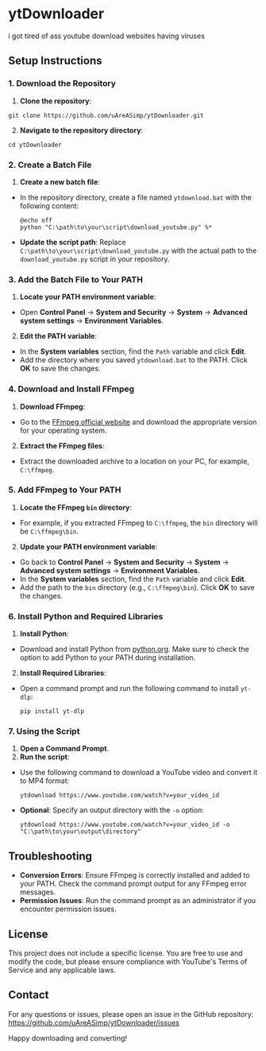 # ytDownloader
i got tired of ass youtube download websites having viruses

## Setup Instructions

### 1. Download the Repository

1. **Clone the repository**:
```
git clone https://github.com/uAreASimp/ytDownloader.git
```

2. **Navigate to the repository directory**:
```
cd ytDownloader
```

### 2. Create a Batch File

1. **Create a new batch file**:
- In the repository directory, create a file named `ytdownload.bat` with the following content:
  ```
  @echo off
  python "C:\path\to\your\script\download_youtube.py" %*
  ```
- **Update the script path**: Replace `C:\path\to\your\script\download_youtube.py` with the actual path to the `download_youtube.py` script in your repository.

### 3. Add the Batch File to Your PATH

1. **Locate your PATH environment variable**:
- Open **Control Panel** -> **System and Security** -> **System** -> **Advanced system settings** -> **Environment Variables**.
2. **Edit the PATH variable**:
- In the **System variables** section, find the `Path` variable and click **Edit**.
- Add the directory where you saved `ytdownload.bat` to the PATH. Click **OK** to save the changes.

### 4. Download and Install FFmpeg

1. **Download FFmpeg**:
- Go to the [FFmpeg official website](https://ffmpeg.org/download.html) and download the appropriate version for your operating system.
2. **Extract the FFmpeg files**:
- Extract the downloaded archive to a location on your PC, for example, `C:\ffmpeg`.

### 5. Add FFmpeg to Your PATH

1. **Locate the FFmpeg `bin` directory**:
- For example, if you extracted FFmpeg to `C:\ffmpeg`, the `bin` directory will be `C:\ffmpeg\bin`.
2. **Update your PATH environment variable**:
- Go back to **Control Panel** -> **System and Security** -> **System** -> **Advanced system settings** -> **Environment Variables**.
- In the **System variables** section, find the `Path` variable and click **Edit**.
- Add the path to the `bin` directory (e.g., `C:\ffmpeg\bin`). Click **OK** to save the changes.

### 6. Install Python and Required Libraries

1. **Install Python**:
- Download and install Python from [python.org](https://www.python.org/downloads/). Make sure to check the option to add Python to your PATH during installation.
2. **Install Required Libraries**:
- Open a command prompt and run the following command to install `yt-dlp`:
  ```
  pip install yt-dlp
  ```

### 7. Using the Script

1. **Open a Command Prompt**.
2. **Run the script**:
- Use the following command to download a YouTube video and convert it to MP4 format:
  ```
  ytdownload https://www.youtube.com/watch?v=your_video_id
  ```
- **Optional**: Specify an output directory with the `-o` option:
  ```
  ytdownload https://www.youtube.com/watch?v=your_video_id -o "C:\path\to\your\output\directory"
  ```

## Troubleshooting

- **Conversion Errors**: Ensure FFmpeg is correctly installed and added to your PATH. Check the command prompt output for any FFmpeg error messages.
- **Permission Issues**: Run the command prompt as an administrator if you encounter permission issues.

## License

This project does not include a specific license. You are free to use and modify the code, but please ensure compliance with YouTube's Terms of Service and any applicable laws.

## Contact

For any questions or issues, please open an issue in the GitHub repository: https://github.com/uAreASimp/ytDownloader/issues

Happy downloading and converting!
